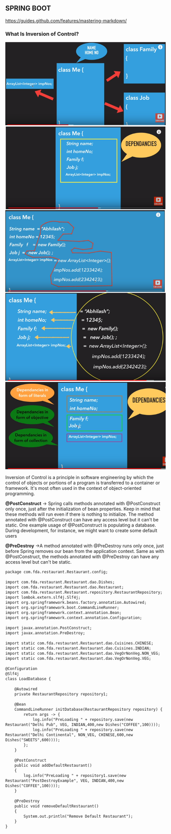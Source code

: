 <h2>SPRING BOOT</h2>

<a>https://guides.github.com/features/mastering-markdown/</a>

<h3> What Is Inversion of Control?</h3>

![DependencyInjection](./pictures/DI/DI1.PNG)
![DependencyInjection](./pictures/DI/DI2.PNG)
![DependencyInjection](./pictures/DI/DI3.PNG)
![DependencyInjection](./pictures/DI/DI4.PNG)
![DependencyInjection](./pictures/DI/DI5.PNG)


Inversion of Control is a principle in software engineering by which the control of objects or portions of a program is transferred to a container or framework. It's most often used in the context of object-oriented programming.

<b>@PostConstruct</b> -> Spring calls methods annotated with @PostConstruct only once, just after the initialization of bean properties. Keep in mind that these methods will run even if there is nothing to initialize.
The method annotated with @PostConstruct can have any access level but it can't be static.
One example usage of @PostConstruct is populating a database. During development, for instance, we might want to create some default users

<b>@PreDestroy</b> ->A method annotated with @PreDestroy runs only once, just before Spring removes our bean from the application context.
Same as with @PostConstruct, the methods annotated with @PreDestroy can have any access level but can't be static.

````
package com.fda.restaurant.Restaurant.config;

import com.fda.restaurant.Restaurant.dao.Dishes;
import com.fda.restaurant.Restaurant.dao.Restaurant;
import com.fda.restaurant.Restaurant.repository.RestaurantRepository;
import lombok.extern.slf4j.Slf4j;
import org.springframework.beans.factory.annotation.Autowired;
import org.springframework.boot.CommandLineRunner;
import org.springframework.context.annotation.Bean;
import org.springframework.context.annotation.Configuration;

import javax.annotation.PostConstruct;
import javax.annotation.PreDestroy;

import static com.fda.restaurant.Restaurant.dao.Cuisines.CHINESE;
import static com.fda.restaurant.Restaurant.dao.Cuisines.INDIAN;
import static com.fda.restaurant.Restaurant.dao.VegOrNonVeg.NON_VEG;
import static com.fda.restaurant.Restaurant.dao.VegOrNonVeg.VEG;

@Configuration
@Slf4j
class LoadDatabase {

    @Autowired
    private RestaurantRepository repository1;

    @Bean
    CommandLineRunner initDatabase(RestaurantRepository repository) {
        return args -> {
            log.info("PreLoading " + repository.save(new Restaurant("Delhi Pub", VEG, INDIAN,400,new Dishes("COFFEE",100))));
            log.info("PreLoading " + repository.save(new Restaurant("Delhi Continental", NON_VEG, CHINESE,600,new Dishes("SWEETS",600))));
        };
    }

    @PostConstruct
    public void addDefaultRestaurant()
    {
        log.info("PreLoading " + repository1.save(new Restaurant("PostDestroyExample", VEG, INDIAN,400,new Dishes("COFFEE",100))));
    }

    @PreDestroy
    public void removeDefaultRestaurant()
    {
        System.out.println("Remove Default Restaurant");
    }
}
````